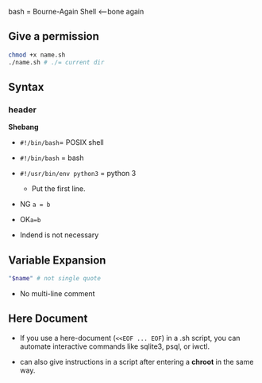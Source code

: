 bash = Bourne-Again Shell <--bone again

## Give a permission
```bash
chmod +x name.sh
./name.sh # ./= current dir
```
## Syntax

### header

**Shebang**
* `#!/bin/bash`= POSIX shell
* `#!/bin/bash` = bash
* `#!/usr/bin/env python3` = python 3

    * Put the first line.



* NG `a = b`
* OK`a=b`

* Indend is not necessary

## Variable Expansion

```bash
"$name" # not single quote
```

* No multi-line comment

## Here Document
* If you use a here-document (`<<EOF ... EOF`) in a .sh script, you can automate interactive commands like sqlite3, psql, or iwctl.

* can also give instructions in a script after entering a **chroot** in the same way.